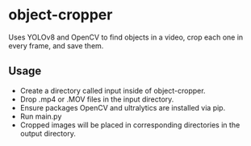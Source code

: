 # object-cropper
Uses YOLOv8 and OpenCV to find objects in a video, crop each one in every frame, and save them.

## Usage

- Create a directory called input inside of object-cropper.
- Drop .mp4 or .MOV files in the input directory.
- Ensure packages OpenCV and ultralytics are installed via pip. 
- Run main.py
- Cropped images will be placed in corresponding directories in the output directory.

